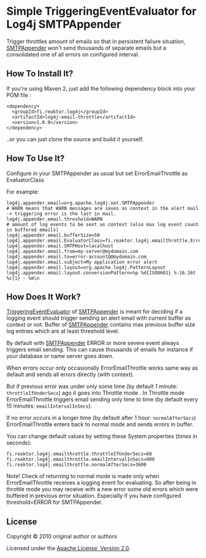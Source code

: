 Simple TriggeringEventEvaluator for Log4j SMTPAppender
======================================================

Trigger throttles amount of emails so that in persistent failure situation,
[SMTPAppender] won't send thousands of separate emails but a consolidated one of all errors on configured interval.

How To Install It?
-----------------

If you're using Maven 2, just add the following dependency block into your POM file :

    <dependency>
      <groupId>fi.reaktor.log4j</groupId>
      <artifactId>log4j-email-throttle</artifactId>
      <version>1.0.0</version>
    </dependency>

..or you can just clone the source and build it yourself.

How To Use It?
--------------

Configure in your SMTPAppender as usual but set ErrorEmailThrottle as EvaluatorClass

For example:

    log4j.appender.email=org.apache.log4j.net.SMTPAppender
    # WARN means that WARN messages are saves as context in the alert mail -> triggering error is the last in mail.
    log4j.appender.email.threshold=WARN
    # amount of log events to be sent as context (also max log event count in buffered emails)
    log4j.appender.email.bufferSize=50
    log4j.appender.email.EvaluatorClass=fi.reaktor.log4j.emailthrottle.ErrorEmailThrottle
    log4j.appender.email.SMTPHost=localhost
    log4j.appender.email.from=my-server@mydomain.com
    log4j.appender.email.to=error-account@@mydomain.com
    log4j.appender.email.subject=My application error alert
    log4j.appender.email.layout=org.apache.log4j.PatternLayout
    log4j.appender.email.layout.conversionPattern=%p %d{ISO8601} %-16.16t %c{1} - %m\n

How Does It Work?
-----------------

[TriggeringEventEvaluator] of [SMTPAppender] is meant for deciding if a logging event should trigger
sending an alert email with current buffer as context or not.
Buffer of [SMTPAppender] contains max previous buffer size log entries which are at least threshold level.

By default with [SMTPAppender] ERROR or more severe event always triggers email sending.
This can cause thousands of emails for instance if your database or name server goes down.

When errors occur only occasionally ErrorEmailThrottle works same way as default and sends all errors directly (with context).

But if previous error was under only some time (by default 1 minute: `throttleIfUnderSecs`) ago it goes into Throttle mode .
In Throttle mode ErrorEmailThrottle triggers email sending only time to time (by default every 15 minutes: `emailIntervalInSecs`).

If no error occurs in a longer time (by default after 1 hour: `normalAfterSecs`) ErrorEmailThrottle
enters back to normal mode and sends errors in buffer.

You can change default values by setting these System properties (times in seconds):

    fi.reaktor.log4j.emailthrottle.throttleIfUnderSecs=60
    fi.reaktor.log4j.emailthrottle.emailIntervalInSecs=900
    fi.reaktor.log4j.emailthrottle.normalAfterSecs=3600

Note! Check of returning to normal mode is made only when ErrorEmailThrottle receives a logging event for evaluating.
So after being in throttle mode you may receive with a new error some old errors which were buffered in previous error situation.
Especially if you have configured threshold=ERROR for SMTPAppender.


[SMTPAppender]: http://logging.apache.org/log4j/1.2/apidocs/org/apache/log4j/net/SMTPAppender.html
[TriggeringEventEvaluator]: http://logging.apache.org/log4j/1.2/apidocs/org/apache/log4j/spi/TriggeringEventEvaluator.html

License
-------

Copyright © 2010 original author or authors

Licensed under the
[Apache License, Version 2.0](http://www.apache.org/licenses/LICENSE-2.0).
